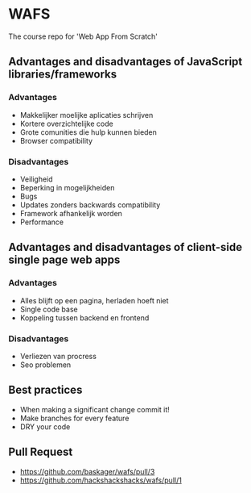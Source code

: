 # WAFS
The course repo for 'Web App From Scratch'

## Advantages and disadvantages of JavaScript libraries/frameworks
### Advantages
* Makkelijker moelijke aplicaties schrijven
* Kortere overzichtelijke code
* Grote comunities die hulp kunnen bieden
* Browser compatibility

### Disadvantages
* Veiligheid
* Beperking in mogelijkheiden
* Bugs
* Updates zonders backwards compatibility
* Framework afhankelijk worden
* Performance

## Advantages and disadvantages of client-side single page web apps
### Advantages
* Alles blijft op een pagina, herladen hoeft niet
* Single code base
* Koppeling tussen backend en frontend

### Disadvantages
* Verliezen van procress
* Seo problemen


## Best practices
* When making a significant change commit it!
* Make branches for every feature
* DRY your code

## Pull Request
* https://github.com/baskager/wafs/pull/3
* https://github.com/hackshackshacks/wafs/pull/1
